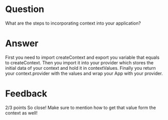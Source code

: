 # Question

What are the steps to incorporating context into your application?

# Answer
First you need to import createContext and export you variable that equals to createContext. Then you import it into your provider which stores the initial data of your context and hold it in contextValues. Finally you return your context.provider with the values and wrap your App with your provider.

# Feedback

2/3 points
So close! Make sure to mention how to get that value form the context as well!